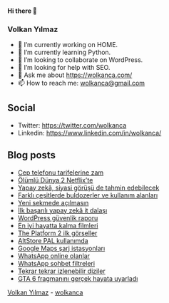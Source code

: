 #### Hi there 👋

### Volkan Yılmaz

- 🔭 I’m currently working on HOME.
- 🌱 I’m currently learning Python.
- 👯 I’m looking to collaborate on WordPress.
- 🤔 I’m looking for help with SEO.
- 💬 Ask me about https://wolkanca.com/
- 📫 How to reach me: wolkanca@gmail.com

## Social
- Twitter: https://twitter.com/wolkanca
- Linkedin: https://www.linkedin.com/in/wolkanca/



## Blog posts
<!-- BLOG-POST-LIST:START -->
- [Cep telefonu tarifelerine zam](https://wolkanca.com/cep-telefonu-tarifelerine-zam/)
- [Ölümlü Dünya 2 Netflix’te](https://wolkanca.com/olumlu-dunya-2-netflixte/)
- [Yapay zekâ, siyasi görüşü de tahmin edebilecek](https://wolkanca.com/yapay-zeka-siyasi-gorusu-de-tahmin-edebilecek/)
- [Farklı çeşitlerde buldozerler ve kullanım alanları](https://wolkanca.com/farkli-cesitlerde-buldozerler-ve-kullanim-alanlari/)
- [Yeni sekmede açılmasın](https://wolkanca.com/yeni-sekmede-acilmasin/)
- [İlk başarılı yapay zekâ it dalaşı](https://wolkanca.com/ilk-basarili-yapay-zeka-it-dalasi/)
- [WordPress güvenlik raporu](https://wolkanca.com/wordpress-guvenlik-raporu/)
- [En iyi hayatta kalma filmleri](https://wolkanca.com/en-iyi-hayatta-kalma-filmleri/)
- [The Platform 2 ilk görseller](https://wolkanca.com/the-platform-2-ilk-gorseller/)
- [AltStore PAL kullanımda](https://wolkanca.com/altstore-pal-kullanimda/)
- [Google Maps şarj istasyonları](https://wolkanca.com/google-maps-sarj-istasyonlari/)
- [WhatsApp online olanlar](https://wolkanca.com/whatsapp-online-olanlar/)
- [WhatsApp sohbet filtreleri](https://wolkanca.com/whatsapp-sohbet-filtreleri/)
- [Tekrar tekrar izlenebilir diziler](https://wolkanca.com/tekrar-tekrar-izlenebilir-diziler/)
- [GTA 6 fragmanını gerçek hayata uyarladı](https://wolkanca.com/gta-6-fragmanini-gercek-hayata-uyarladi/)
<!-- BLOG-POST-LIST:END -->


[Volkan Yılmaz](https://volkanyilmaz.com.tr/) - [wolkanca](https://wolkanca.com/)
